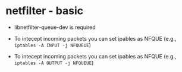 # netfilter - basic

- libnetfilter-queue-dev is required 

-  To intecept incoming packets you can set ipables as NFQUE (e.g., ` iptables -A INPUT -j NFQUEUE`)

-  To intecept incoming packets you can set ipables as NFQUE (e.g., ` iptables -A OUTPUT -j NFQUEUE`)